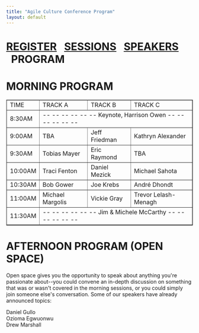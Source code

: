 ```yaml
---
title: "Agile Culture Conference Program"
layout: default
---
```

<a href="./agile-culture-conf.html">REGISTER</a> &nbsp;&nbsp;<a href="./acc_sessions.html">SESSIONS</a> &nbsp;&nbsp;<a href="./acc_bios.html">SPEAKERS</a> &nbsp;&nbsp;PROGRAM
========

MORNING PROGRAM
========


<table border="1" cellpadding="3">
<tr><td>TIME</td><td>TRACK A</td><td>TRACK B</td><td>TRACK C</td></tr>
<tr><td>8:30AM</td><td colspan="3">-- -- -- -- -- -- Keynote, Harrison Owen -- -- -- -- -- --</td></tr>
<tr><td>9:00AM</td><td>TBA</td><td>Jeff Friedman</td><td>Kathryn Alexander</td></tr>
<tr><td>9:30AM</td><td>Tobias Mayer</td><td>Eric Raymond</td><td>TBA</td></tr>
<tr><td>10:00AM</td><td>Traci Fenton</td><td>Daniel Mezick</td><td>Michael Sahota</td></tr>
<tr><td>10:30AM</td><td>Bob Gower</td><td>Joe Krebs</td><td>André Dhondt</td></tr>
<tr><td>11:00AM</td><td>Michael Margolis</td><td>Vickie Gray</td><td>Trevor Lelash-Menagh</td></tr>
<tr><td>11:30AM</td><td colspan="3">-- -- -- -- -- -- Jim & Michele McCarthy -- -- -- -- -- --</td></tr>
</table>

AFTERNOON PROGRAM (OPEN SPACE)
========

Open space gives you the opportunity to speak about anything you're passionate about--you could convene an in-depth discussion on something that was or wasn't covered in the morning sessions, or you could simply join someone else's conversation.  Some of our speakers have already announced topics:

Daniel Gullo<br/>
Ozioma Egwuonwu<br/>
Drew Marshall<br/>